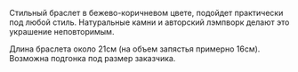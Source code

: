 Стильный браслет в бежево-коричневом цвете, подойдет практически под любой стиль. Натуральные камни и авторский лэмпворк делают это украшение неповторимым.

Длина браслета около 21см (на объем запястья примерно 16см). Возможна подгонка под размер заказчика.